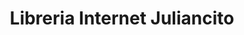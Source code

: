 ---
title: "Libreria Internet Juliancito"
url: /retalhuleu/libreria-internet-juliancito/
shop: general
---